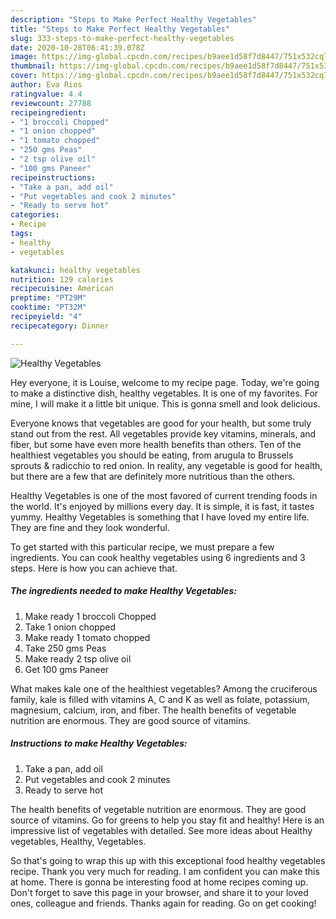 ```yaml
---
description: "Steps to Make Perfect Healthy Vegetables"
title: "Steps to Make Perfect Healthy Vegetables"
slug: 333-steps-to-make-perfect-healthy-vegetables
date: 2020-10-28T06:41:39.078Z
image: https://img-global.cpcdn.com/recipes/b9aee1d58f7d8447/751x532cq70/healthy-vegetables-recipe-main-photo.jpg
thumbnail: https://img-global.cpcdn.com/recipes/b9aee1d58f7d8447/751x532cq70/healthy-vegetables-recipe-main-photo.jpg
cover: https://img-global.cpcdn.com/recipes/b9aee1d58f7d8447/751x532cq70/healthy-vegetables-recipe-main-photo.jpg
author: Eva Rios
ratingvalue: 4.4
reviewcount: 27788
recipeingredient:
- "1 broccoli Chopped"
- "1 onion chopped"
- "1 tomato chopped"
- "250 gms Peas"
- "2 tsp olive oil"
- "100 gms Paneer"
recipeinstructions:
- "Take a pan, add oil"
- "Put vegetables and cook 2 minutes"
- "Ready to serve hot"
categories:
- Recipe
tags:
- healthy
- vegetables

katakunci: healthy vegetables 
nutrition: 129 calories
recipecuisine: American
preptime: "PT29M"
cooktime: "PT32M"
recipeyield: "4"
recipecategory: Dinner

---
```



![Healthy Vegetables](https://img-global.cpcdn.com/recipes/b9aee1d58f7d8447/751x532cq70/healthy-vegetables-recipe-main-photo.jpg)

Hey everyone, it is Louise, welcome to my recipe page. Today, we're going to make a distinctive dish, healthy vegetables. It is one of my favorites. For mine, I will make it a little bit unique. This is gonna smell and look delicious.

Everyone knows that vegetables are good for your health, but some truly stand out from the rest. All vegetables provide key vitamins, minerals, and fiber, but some have even more health benefits than others. Ten of the healthiest vegetables you should be eating, from arugula to Brussels sprouts &amp; radicchio to red onion. In reality, any vegetable is good for health, but there are a few that are definitely more nutritious than the others.

Healthy Vegetables is one of the most favored of current trending foods in the world. It's enjoyed by millions every day. It is simple, it is fast, it tastes yummy. Healthy Vegetables is something that I have loved my entire life. They are fine and they look wonderful.


To get started with this particular recipe, we must prepare a few ingredients. You can cook healthy vegetables using 6 ingredients and 3 steps. Here is how you can achieve that.

<!--inarticleads1-->

##### The ingredients needed to make Healthy Vegetables:

1. Make ready 1 broccoli Chopped
1. Take 1 onion chopped
1. Make ready 1 tomato chopped
1. Take 250 gms Peas
1. Make ready 2 tsp olive oil
1. Get 100 gms Paneer


What makes kale one of the healthiest vegetables? Among the cruciferous family, kale is filled with vitamins A, C and K as well as folate, potassium, magnesium, calcium, iron, and fiber. The health benefits of vegetable nutrition are enormous. They are good source of vitamins. 

<!--inarticleads2-->

##### Instructions to make Healthy Vegetables:

1. Take a pan, add oil
1. Put vegetables and cook 2 minutes
1. Ready to serve hot


The health benefits of vegetable nutrition are enormous. They are good source of vitamins. Go for greens to help you stay fit and healthy! Here is an impressive list of vegetables with detailed. See more ideas about Healthy vegetables, Healthy, Vegetables. 

So that's going to wrap this up with this exceptional food healthy vegetables recipe. Thank you very much for reading. I am confident you can make this at home. There is gonna be interesting food at home recipes coming up. Don't forget to save this page in your browser, and share it to your loved ones, colleague and friends. Thanks again for reading. Go on get cooking!

